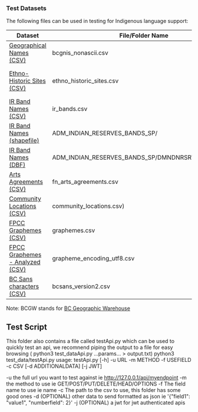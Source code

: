 ### Test Datasets

The following files can be used in testing for Indigenous language support:

| Dataset | File/Folder Name | Source |
| ------------- | ------------- | ------------- |
| [Geographical Names (CSV)](bcgnis_nonascii.csv)  | bcgnis_nonascii.csv | BCGW: [WHSE_BASEMAPPING.GNS_GEOGRAPHICAL_NAMES_SP](https://catalogue.data.gov.bc.ca/dataset/43805524-4add-4474-ad53-1a985930f352)  |
| [Ethno-Historic Sites (CSV)](ethno_historic_sites.csv)  | ethno_historic_sites.csv | BCGW: [WHSE_HUMAN_CULTURAL_ECONOMIC.FN_ETH_HIST_RPT_SITES_POINT](https://catalogue.data.gov.bc.ca/dataset/43a7ae04-d4f9-40b3-8ddb-6724a01ffa02) <br> BCGW: [WHSE_HUMAN_CULTURAL_ECONOMIC.FN_ETH_HIST_RPT_SITES_POLY](https://catalogue.data.gov.bc.ca/dataset/c3768031-e90f-4ddb-891a-c7a8d8729f79) |
| [IR Band Names (CSV)](ir_bands.csv)  | ir_bands.csv | BCGW: [WHSE_ADMIN_BOUNDARIES.ADM_INDIAN_RESERVES_BANDS_SP](https://catalogue.data.gov.bc.ca/dataset/c2ce81af-78c1-467c-b47e-c392cd0a771f)  |
| [IR Band Names (shapefile)](./ADM_INDIAN_RESERVES_BANDS_SP/)  | ADM_INDIAN_RESERVES_BANDS_SP/ | BCGW: [WHSE_ADMIN_BOUNDARIES.ADM_INDIAN_RESERVES_BANDS_SP](https://catalogue.data.gov.bc.ca/dataset/c2ce81af-78c1-467c-b47e-c392cd0a771f)  |
| [IR Band Names (DBF)](ADM_INDIAN_RESERVES_BANDS_SP/DMNDNRSRVS_polygon.dbf)  | ADM_INDIAN_RESERVES_BANDS_SP/DMNDNRSRVS_polygon.dbf | BCGW: [WHSE_ADMIN_BOUNDARIES.ADM_INDIAN_RESERVES_BANDS_SP](https://catalogue.data.gov.bc.ca/dataset/c2ce81af-78c1-467c-b47e-c392cd0a771f)  |
| [Arts Agreements (CSV)](fn_arts_agreements.csv)  | fn_arts_agreements.csv | BCGW: [WHSE_HUMAN_CULTURAL_ECONOMIC.FN_ARTS_AGREEMENTS_SP](https://catalogue.data.gov.bc.ca/dataset/3b229174-d5fe-42a1-8336-c6361d69cf53)  |
| [Community Locations (CSV)](community_locations.csv)  | community_locations.csv) | BCGW: [WHSE_HUMAN_CULTURAL_ECONOMIC.FN_COMMUNITY_LOCATIONS_SP](https://catalogue.data.gov.bc.ca/dataset/c1a366fe-0212-48ba-a7f5-081036511794) |
| [FPCC Graphemes (CSV)](https://github.com/First-Peoples-Cultural-Council/fv-web-ui/blob/master/resources/graphemes.csv)  | graphemes.csv | [First Peoples Cultural Council](https://fpcc.ca/)  |
[FPCC Graphemes - Analyzed (CSV)](./grapheme_encoding_utf8.csv)  | grapheme_encoding_utf8.csv | Produced by a [python script](./process_graphemes_utf8.py)  
| [BC Sans characters (CSV)](bcsans_version2.csv)  | bcsans_version2.csv | Unicode details for [BC Sans glyph set](https://www2.gov.bc.ca/assets/gov/british-columbians-our-governments/services-policies-for-government/policies-procedures-standards/web-content-development-guides/corporate-identity-assets/bcsans-glyphset-2023.pdf), produced by a [python script](check_bc_sans.py) |

Note: BCGW stands for [BC Geographic Warehouse](https://www2.gov.bc.ca/gov/content?id=18B291A12B4F42EA98169892F4B46D61)

## Test Script
This folder also contains a file called testApi.py which can be used to quickly test an api, we recomnend piping the output to a file for easy browsing ( python3 test_dataApi.py ...params... > output.txt)
python3 test_data/testApi.py 
usage: testApi.py [-h] -u URL -m METHOD -f USEFIELD -c CSV [-d ADDITIONALDATA] [-j JWT]

-u the full url you want to test against ie http://127.0.0.1/api/myendpoint
-m the method to use ie GET/POST/PUT/DELETE/HEAD/OPTIONS
-f The field name to use ie name
-c The path to the csv to use, this folder has some good ones
-d (OPTIONAL) other data to send formatted as json ie '{"field1": "value1", "numberfield": 2}'
-j (OPTIONAL) a jwt for jwt authenticated apis
